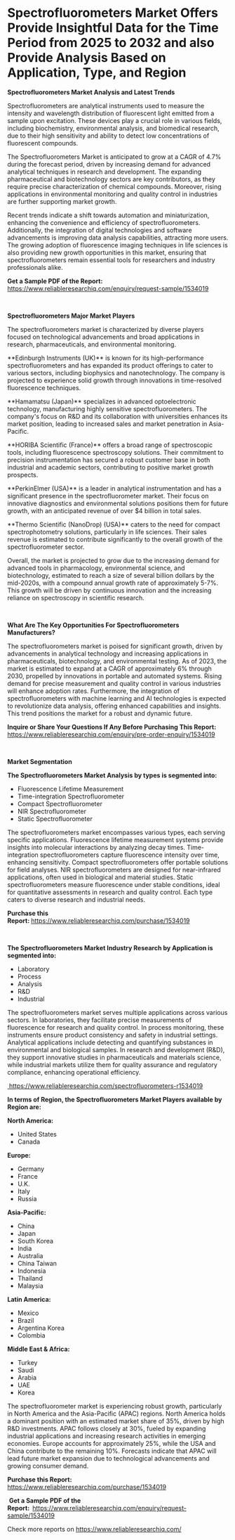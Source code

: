 <p><h1>Spectrofluorometers Market Offers Provide Insightful Data for the Time Period from 2025 to 2032 and also Provide Analysis Based on Application, Type, and Region</h1></p><p><strong>Spectrofluorometers Market Analysis and Latest Trends</strong></p>
<p><p>Spectrofluorometers are analytical instruments used to measure the intensity and wavelength distribution of fluorescent light emitted from a sample upon excitation. These devices play a crucial role in various fields, including biochemistry, environmental analysis, and biomedical research, due to their high sensitivity and ability to detect low concentrations of fluorescent compounds. </p><p>The Spectrofluorometers Market is anticipated to grow at a CAGR of 4.7% during the forecast period, driven by increasing demand for advanced analytical techniques in research and development. The expanding pharmaceutical and biotechnology sectors are key contributors, as they require precise characterization of chemical compounds. Moreover, rising applications in environmental monitoring and quality control in industries are further supporting market growth.</p><p>Recent trends indicate a shift towards automation and miniaturization, enhancing the convenience and efficiency of spectrofluorometers. Additionally, the integration of digital technologies and software advancements is improving data analysis capabilities, attracting more users. The growing adoption of fluorescence imaging techniques in life sciences is also providing new growth opportunities in this market, ensuring that spectrofluorometers remain essential tools for researchers and industry professionals alike.</p></p>
<p><strong>Get a Sample PDF of the Report:&nbsp;</strong> <a href="https://www.reliableresearchiq.com/enquiry/request-sample/1534019?utm_campaign=2200&utm_medium=2&utm_source=Github&utm_content=ia&utm_term=17022025&utm_id=spectrofluorometers">https://www.reliableresearchiq.com/enquiry/request-sample/1534019</a></p>
<p>&nbsp;</p>
<p><strong>Spectrofluorometers Major Market Players</strong></p>
<p><p>The spectrofluorometers market is characterized by diverse players focused on technological advancements and broad applications in research, pharmaceuticals, and environmental monitoring.</p><p>**Edinburgh Instruments (UK)** is known for its high-performance spectrofluorometers and has expanded its product offerings to cater to various sectors, including biophysics and nanotechnology. The company is projected to experience solid growth through innovations in time-resolved fluorescence techniques.</p><p>**Hamamatsu (Japan)** specializes in advanced optoelectronic technology, manufacturing highly sensitive spectrofluorometers. The company's focus on R&D and its collaboration with universities enhances its market position, leading to increased sales and market penetration in Asia-Pacific.</p><p>**HORIBA Scientific (France)** offers a broad range of spectroscopic tools, including fluorescence spectroscopy solutions. Their commitment to precision instrumentation has secured a robust customer base in both industrial and academic sectors, contributing to positive market growth prospects.</p><p>**PerkinElmer (USA)** is a leader in analytical instrumentation and has a significant presence in the spectrofluorometer market. Their focus on innovative diagnostics and environmental solutions positions them for future growth, with an anticipated revenue of over $4 billion in total sales.</p><p>**Thermo Scientific (NanoDrop) (USA)** caters to the need for compact spectrophotometry solutions, particularly in life sciences. Their sales revenue is estimated to contribute significantly to the overall growth of the spectrofluorometer sector.</p><p>Overall, the market is projected to grow due to the increasing demand for advanced tools in pharmacology, environmental science, and biotechnology, estimated to reach a size of several billion dollars by the mid-2020s, with a compound annual growth rate of approximately 5-7%. This growth will be driven by continuous innovation and the increasing reliance on spectroscopy in scientific research.</p></p>
<p>&nbsp;</p>
<p><strong>What Are The Key Opportunities For Spectrofluorometers Manufacturers?</strong></p>
<p><p>The spectrofluorometers market is poised for significant growth, driven by advancements in analytical technology and increasing applications in pharmaceuticals, biotechnology, and environmental testing. As of 2023, the market is estimated to expand at a CAGR of approximately 6% through 2030, propelled by innovations in portable and automated systems. Rising demand for precise measurement and quality control in various industries will enhance adoption rates. Furthermore, the integration of spectrofluorometers with machine learning and AI technologies is expected to revolutionize data analysis, offering enhanced capabilities and insights. This trend positions the market for a robust and dynamic future.</p></p>
<p><strong>Inquire or Share Your Questions If Any Before Purchasing This Report:</strong> <a href="https://www.reliableresearchiq.com/enquiry/pre-order-enquiry/1534019?utm_campaign=2200&utm_medium=2&utm_source=Github&utm_content=ia&utm_term=17022025&utm_id=spectrofluorometers">https://www.reliableresearchiq.com/enquiry/pre-order-enquiry/1534019</a></p>
<p>&nbsp;</p>
<p><strong>Market Segmentation</strong></p>
<p><strong>The Spectrofluorometers Market Analysis by types is segmented into:</strong></p>
<p><ul><li>Fluorescence Lifetime Measurement</li><li>Time-integration Spectrofluorometer</li><li>Compact Spectrofluorometer</li><li>NIR Spectrofluorometer</li><li>Static Spectrofluorometer</li></ul></p>
<p><p>The spectrofluorometers market encompasses various types, each serving specific applications. Fluorescence lifetime measurement systems provide insights into molecular interactions by analyzing decay times. Time-integration spectrofluorometers capture fluorescence intensity over time, enhancing sensitivity. Compact spectrofluorometers offer portable solutions for field analyses. NIR spectrofluorometers are designed for near-infrared applications, often used in biological and material studies. Static spectrofluorometers measure fluorescence under stable conditions, ideal for quantitative assessments in research and quality control. Each type caters to diverse research and industrial needs.</p></p>
<p><strong>Purchase this Report:&nbsp;</strong><a href="https://www.reliableresearchiq.com/purchase/1534019?utm_campaign=2200&utm_medium=2&utm_source=Github&utm_content=ia&utm_term=17022025&utm_id=spectrofluorometers">https://www.reliableresearchiq.com/purchase/1534019</a></p>
<p>&nbsp;</p>
<p><strong>The Spectrofluorometers Market Industry Research by Application is segmented into:</strong></p>
<p><ul><li>Laboratory</li><li>Process</li><li>Analysis</li><li>R&D</li><li>Industrial</li></ul></p>
<p><p>The spectrofluorometers market serves multiple applications across various sectors. In laboratories, they facilitate precise measurements of fluorescence for research and quality control. In process monitoring, these instruments ensure product consistency and safety in industrial settings. Analytical applications include detecting and quantifying substances in environmental and biological samples. In research and development (R&D), they support innovative studies in pharmaceuticals and materials science, while industrial markets utilize them for quality assurance and regulatory compliance, enhancing operational efficiency.</p></p>
<p><a href="https://www.reliableresearchiq.com/spectrofluorometers-r1534019?utm_campaign=2200&utm_medium=2&utm_source=Github&utm_content=ia&utm_term=17022025&utm_id=spectrofluorometers">&nbsp;https://www.reliableresearchiq.com/spectrofluorometers-r1534019</a></p>
<p><strong>In terms of Region, the Spectrofluorometers Market Players available by Region are:</strong></p>
<p>
    <p> <strong> North America: </strong>
        <ul>
            <li>United States</li>
            <li>Canada</li>
        </ul>
        </p> 
    <p> <strong> Europe: </strong>
        <ul>
            <li>Germany</li>
            <li>France</li>
            <li>U.K.</li>
            <li>Italy</li>
            <li>Russia</li>
        </ul>
        </p> 
    <p> <strong> Asia-Pacific: </strong>
        <ul>
            <li>China</li>
            <li>Japan</li>
            <li>South Korea</li>
            <li>India</li>
            <li>Australia</li>
            <li>China Taiwan</li>
            <li>Indonesia</li>
            <li>Thailand</li>
            <li>Malaysia</li>
        </ul>
        </p> 
    <p> <strong> Latin America: </strong>
        <ul>
            <li>Mexico</li>
            <li>Brazil</li>
            <li>Argentina Korea</li>
            <li>Colombia</li>
        </ul>
        </p> 
    <p> <strong> Middle East & Africa: </strong>
        <ul>
            <li>Turkey</li>
            <li>Saudi</li>
            <li>Arabia</li>
            <li>UAE</li>
            <li>Korea</li>
        </ul>
    </p>
    </p>
<p><p>The spectrofluorometer market is experiencing robust growth, particularly in North America and the Asia-Pacific (APAC) regions. North America holds a dominant position with an estimated market share of 35%, driven by high R&D investments. APAC follows closely at 30%, fueled by expanding industrial applications and increasing research activities in emerging economies. Europe accounts for approximately 25%, while the USA and China contribute to the remaining 10%. Forecasts indicate that APAC will lead future market expansion due to technological advancements and growing consumer demand.</p></p>
<p><strong>Purchase this Report: </strong><a href="https://www.reliableresearchiq.com/purchase/1534019?utm_campaign=2200&utm_medium=2&utm_source=Github&utm_content=ia&utm_term=17022025&utm_id=spectrofluorometers">https://www.reliableresearchiq.com/purchase/1534019</a></p>
<p>&nbsp;<strong>Get a Sample PDF of the Report:&nbsp;&nbsp;</strong><a href="https://www.reliableresearchiq.com/enquiry/request-sample/1534019?utm_campaign=2200&utm_medium=2&utm_source=Github&utm_content=ia&utm_term=17022025&utm_id=spectrofluorometers">https://www.reliableresearchiq.com/enquiry/request-sample/1534019</a></p>
<p><strong></strong></p>
<p>Check more reports on <a href="https://www.reliableresearchiq.com/?utm_campaign=2200&utm_medium=2&utm_source=Github&utm_content=ia&utm_term=17022025&utm_id=spectrofluorometers">https://www.reliableresearchiq.com/</a></p>